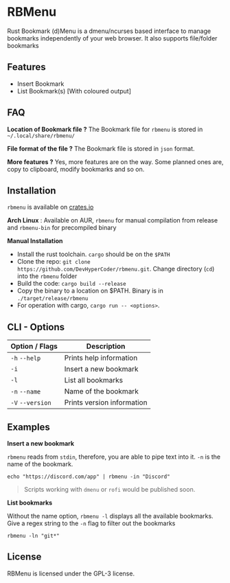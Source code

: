 # RBMenu

Rust Bookmark (d)Menu is a dmenu/ncurses based interface to manage bookmarks independently of your web browser. It also supports file/folder bookmarks

## Features
- Insert Bookmark
- List Bookmark(s) \[With coloured output]

## FAQ
**Location of Bookmark file ?**
The Bookmark file for `rbmenu` is stored in `~/.local/share/rbmenu/`

**File format of the file ?**
The Bookmark file is stored in `json` format.

**More features ?**
Yes, more features are on the way. Some planned ones are, copy to clipboard, modify bookmarks and so on.

## Installation
`rbmenu` is available on [crates.io](https://crates.io/crates/rbmenu)

**Arch Linux** : Available on AUR, `rbmenu` for manual compilation from release and `rbmenu-bin` for precompiled binary

**Manual Installation**
- Install the rust toolchain. `cargo` should be on the `$PATH`
- Clone the repo: `git clone https://github.com/DevHyperCoder/rbmenu.git`. Change directory (`cd`) into the `rbmenu` folder
- Build the code: `cargo build --release`
- Copy the binary to a location on $PATH. Binary is in `./target/release/rbmenu`
- For operation with cargo, `cargo run -- <options>`.

## CLI - Options

| Option / Flags   | Description                |
| ---------------- | -------------------------- |
| `-h` `--help`    | Prints help information    |
| `-i`             | Insert a new bookmark      |
| `-l`             | List all bookmarks         |
| `-n` `--name`    | Name of the bookmark       |
| `-V` `--version` | Prints version information |

## Examples
**Insert a new bookmark**

`rbmenu` reads from `stdin`, therefore, you are able to pipe text into it.
`-n` is the name of the bookmark.

`echo "https://discord.com/app" | rbmenu -in "Discord"`
> Scripts working with `dmenu` or `rofi` would be published soon.

**List bookmarks**

Without the name option, `rbmenu -l` displays all the available bookmarks. Give a regex string to the `-n` flag to filter out the bookmarks

`rbmenu -ln "git*"` 

## License

RBMenu is licensed under the GPL-3 license.
